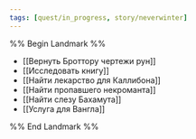 ```yaml
---
tags: [quest/in_progress, story/neverwinter]
---
```


%% Begin Landmark %%
- [[Вернуть Броттору чертежи рун]]
- [[Исследовать книгу]]
- [[Найти лекарство для Каллибона]]
- [[Найти пропавшего некроманта]]
- [[Найти слезу Бахамута]]
- [[Услуга для Вангла]]

%% End Landmark %%
